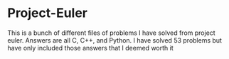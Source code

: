 # Project-Euler
This is a bunch of different files of problems I have solved from project euler.
Answers are all C, C++, and Python.
I have solved 53 problems but have only included those answers that I deemed worth it
